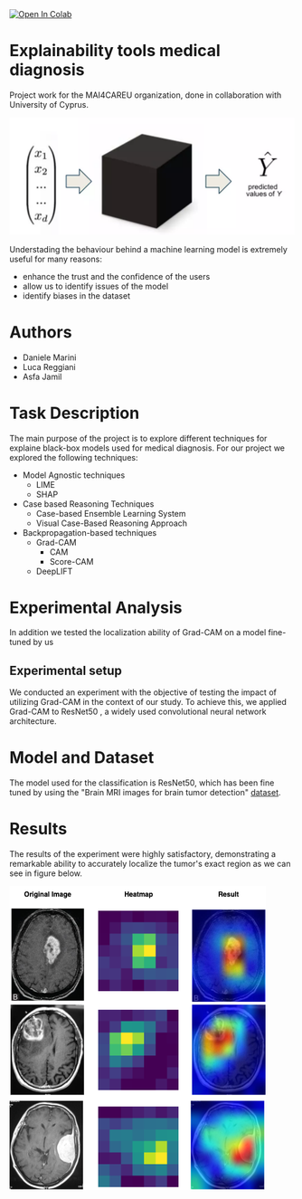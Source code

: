 <a target="_blank" href="https://colab.research.google.com/github/daniele-marini/Explainability_tools_medical_diagnosis/blob/main/Grad_CAM.ipynb">
  <img src="https://colab.research.google.com/assets/colab-badge.svg" alt="Open In Colab"/>
</a>

# Explainability tools medical diagnosis
Project work for the MAI4CAREU organization, done in collaboration with University of Cyprus.

![image](https://github.com/daniele-marini/Explainability_tools_medical_diagnosis/blob/main/black-box.png)

Understading the behaviour behind a machine learning model is extremely useful for many reasons:
* enhance the trust and the confidence of the users
* allow us to identify issues of the model
* identify biases in the dataset

# Authors
* Daniele Marini
* Luca Reggiani
* Asfa Jamil

# Task Description
 The main purpose of the project is to explore different techniques for explaine black-box models used for medical diagnosis. 
 For our project we explored the following techniques:
 * Model Agnostic techniques
    * LIME
    * SHAP
* Case based Reasoning Techniques
    * Case-based Ensemble Learning System
    * Visual Case-Based Reasoning Approach
* Backpropagation-based techniques
    * Grad-CAM
        * CAM
        * Score-CAM
    * DeepLIFT

# Experimental Analysis
In addition we tested the localization ability of Grad-CAM on a model fine-tuned by us

## Experimental setup
We conducted an experiment with the objective of testing the impact of utilizing Grad-CAM in the context of our study. To achieve this, we applied Grad-CAM to ResNet50 , a widely used convolutional neural network architecture.

# Model and Dataset

The model used for the classification is ResNet50, which has been fine tuned by using the "Brain MRI images for brain tumor detection" [dataset](https://www.kaggle.com/datasets/navoneel/brain-mri-images-for-brain-tumor-detection).

# Results
The results of the experiment were highly satisfactory, demonstrating a remarkable ability to accurately localize the tumor's exact region as we can see in figure below.

![image](https://github.com/daniele-marini/Explainability_tools_medical_diagnosis/blob/main/comparison.png)



